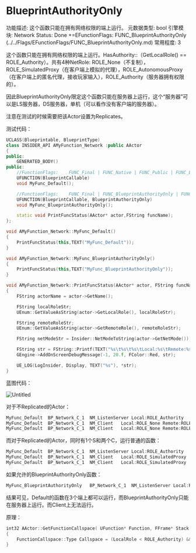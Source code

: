 # BlueprintAuthorityOnly

功能描述: 这个函数只能在拥有网络权限的端上运行。
元数据类型: bool
引擎模块: Network
Status: Done
+=EFunctionFlags: FUNC_BlueprintAuthorityOnly (../../Flags/EFunctionFlags/FUNC_BlueprintAuthorityOnly.md)
常用程度: 3

这个函数只能在拥有网络权限的端上运行。HasAuthority::（GetLocalRole() == ROLE_Authority）。共有4种NetRole: ROLE_None（不复制），ROLE_SimulatedProxy（在客户端上模拟的代理），ROLE_AutonomousProxy（在客户端上的匿名代理，接收玩家输入），ROLE_Authority（服务器拥有权限的）。

因此BlueprintAuthorityOnly限定这个函数只能在服务器上运行，这个“服务器”可以是LS服务器，DS服务器，单机（可以看作没有客户端的服务器）。

注意在测试的时候需要把该Actor设置为Replicates。

测试代码：

```cpp
UCLASS(Blueprintable, BlueprintType)
class INSIDER_API AMyFunction_Network :public AActor
{
public:
	GENERATED_BODY()
public:
	//FunctionFlags:	FUNC_Final | FUNC_Native | FUNC_Public | FUNC_BlueprintCallable 
	UFUNCTION(BlueprintCallable)
	void MyFunc_Default();

	//FunctionFlags:	FUNC_Final | FUNC_BlueprintAuthorityOnly | FUNC_Native | FUNC_Public | FUNC_BlueprintCallable 
	UFUNCTION(BlueprintCallable, BlueprintAuthorityOnly)
	void MyFunc_BlueprintAuthorityOnly();

	static void PrintFuncStatus(AActor* actor,FString funcName);
};

void AMyFunction_Network::MyFunc_Default()
{
	PrintFuncStatus(this,TEXT("MyFunc_Default"));
}

void AMyFunction_Network::MyFunc_BlueprintAuthorityOnly()
{
	PrintFuncStatus(this,TEXT("MyFunc_BlueprintAuthorityOnly"));
}

void AMyFunction_Network::PrintFuncStatus(AActor* actor, FString funcName)
{
	FString actorName = actor->GetName();

	FString localRoleStr;
	UEnum::GetValueAsString(actor->GetLocalRole(), localRoleStr);

	FString remoteRoleStr;
	UEnum::GetValueAsString(actor->GetRemoteRole(), remoteRoleStr);

	FString netModeStr = Insider::NetModeToString(actor->GetNetMode());

	FString str = FString::Printf(TEXT("%s\t%s\t%s\tLocal:%s\tRemote:%s"), *funcName,*actorName, *netModeStr, *localRoleStr, *remoteRoleStr);
	GEngine->AddOnScreenDebugMessage(-1, 20.f, FColor::Red, str);

	UE_LOG(LogInsider, Display, TEXT("%s"), *str);
}
```

蓝图代码：

![Untitled](BlueprintAuthorityOnly/Untitled.png)

对于不Replicated的Actor：

```cpp
MyFunc_Default  BP_Network_C_1  NM_ListenServer Local:ROLE_Authority    Remote:ROLE_None
MyFunc_Default  BP_Network_C_1  NM_Client   Local:ROLE_None Remote:ROLE_Authority
MyFunc_Default  BP_Network_C_1  NM_Client   Local:ROLE_None Remote:ROLE_Authority
```

而对于Replicated的Actor，同时有1个S和两个C，运行普通的函数：

```cpp
MyFunc_Default  BP_Network_C_1  NM_ListenServer Local:ROLE_Authority    Remote:ROLE_SimulatedProxy
MyFunc_Default  BP_Network_C_1  NM_Client   Local:ROLE_SimulatedProxy   Remote:ROLE_Authority
MyFunc_Default  BP_Network_C_1  NM_Client   Local:ROLE_SimulatedProxy   Remote:ROLE_Authority
```

如果允许的BlueprintAuthorityOnly函数：

```cpp
MyFunc_BlueprintAuthorityOnly   BP_Network_C_1  NM_ListenServer Local:ROLE_Authority    Remote:ROLE_SimulatedProxy
```

结果可见，Default的函数在3个端上都可以运行，而BlueprintAuthorityOnly只能在服务器上运行。而Client上无法运行。

原理：

```cpp
int32 AActor::GetFunctionCallspace( UFunction* Function, FFrame* Stack )
{
	FunctionCallspace::Type Callspace = (LocalRole < ROLE_Authority) && Function->HasAllFunctionFlags(FUNC_BlueprintAuthorityOnly) ? FunctionCallspace::Absorbed : FunctionCallspace::Local;
}
```
